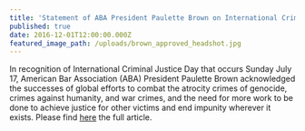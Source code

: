 ```yaml
---
title: 'Statement of ABA President Paulette Brown on International Criminal Justice Day – July 17, 2016'
published: true
date: 2016-12-01T12:00:00.000Z
featured_image_path: /uploads/brown_approved_headshot.jpg
---
```



In recognition of International Criminal Justice Day that occurs Sunday July 17, American Bar Association (ABA) President Paulette Brown acknowledged the successes of global efforts to combat the atrocity crimes of genocide, crimes against humanity, and war crimes, and the need for more work to be done to achieve justice for other victims and end impunity wherever it exists. Please find [here](https://www.international-criminal-justice-today.org/news/statement-of-aba-president-paulette-brown-on-international-criminal-justice-day--july-17-2016/) the full article.